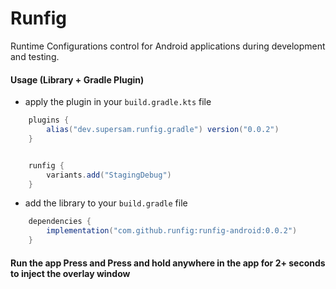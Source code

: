 # Runfig 

Runtime Configurations control for Android applications during development and testing.

#### Usage (Library + Gradle Plugin)

- apply the plugin in your `build.gradle.kts` file

```gradle
    plugins {
        alias("dev.supersam.runfig.gradle") version("0.0.2")
    }


    runfig {
        variants.add("StagingDebug")  
    }
```

- add the library to your `build.gradle` file

```gradle
    dependencies {
        implementation("com.github.runfig:runfig-android:0.0.2")
    }
```

#### Run the app Press and Press and hold anywhere in the app for 2+ seconds to inject the overlay window
